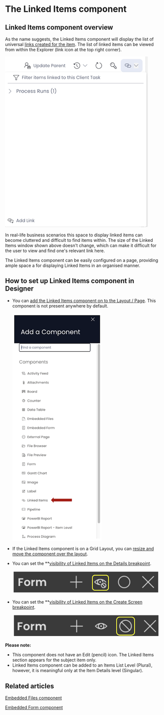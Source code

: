 # The Linked Items component

## Linked Items component overview

As the name suggests, the Linked Items component will display the list of universal [links created for the item](/docs/Rapid/4-Keyper%20Manual/2-Designer/1-Tables/5-Table%20Configuration%20Guides/creating-items-within-items/creating-items-within-items.md). The list of linked items can be viewed from within the Explorer (link icon at the top right corner).   

![Linked items Explorer example](<Linked items Explorer example.png>)

In real-life business scenarios this space to display linked items can become cluttered and difficult to find items within. The size of the Linked Items window shown above doesn't change, which can make it difficult for the user to view and find one's relevant link here.

The Linked Items component can be easily configured on a page, providing ample space a for displaying Linked Items in an organised manner.

## How to set up Linked Items component in Designer

- You can [add the Linked Items component on to the Layout / Page](/docs/Rapid/4-Keyper%20Manual/2-Designer/2-Pages/5-how-to-guides/how-to-add-a-component/how-to-add-a-component.md "How to add a component to a Layout / Page?"). This component is not present anywhere by default. 

    ![Components list](<Components list.png>)
- If the Linked Items component is on a Grid Layout, you can [resize and move the component over the layout](/docs/Rapid/4-Keyper%20Manual/2-Designer/2-Pages/5-how-to-guides/how-to-arrange-a-component-on-a-grid/how-to-arrange-a-component-on-a-grid.md "How to arrange a component on Grid layout?").
- You can set the **[visibility of Linked Items on the Details breakpoint](/docs/Rapid/4-Keyper%20Manual/2-Designer/2-Pages/5-how-to-guides/how-to-hide-components-on-breakpoints/how-to-hide-components-on-breakpoints.md "How to set a component to be visible / hidden on 'Item Details' and 'Create' breakpoints?").   

    ![Visibility toggle](<../Visiblity toggle.png>)
- You can set the **[visibility of Linked Items on the Create Screen breakpoint](/docs/Rapid/4-Keyper%20Manual/2-Designer/2-Pages/5-how-to-guides/how-to-hide-components-on-breakpoints/how-to-hide-components-on-breakpoints.md "How to set a component to be visible / hidden on 'Item Details' and 'Create' breakpoints?").   

    ![Display toggle](<../Display toggle.png>)

**Please note:**

- This component does not have an Edit (pencil) icon. The Linked Items section appears for the subject item only.
- Linked Items component can be added to an Items List Level (Plural), however, it is meaningful only at the Item Details level (Singular).

## Related articles

[Embedded Files component](/docs/Rapid/4-Keyper%20Manual/2-Designer/2-Pages/3-Components/embedded-file/embedded-file.md "What is an Embedded Files component on a Layout / Page?")

[Embedded Form component](/docs/Rapid/4-Keyper%20Manual/2-Designer/2-Pages/3-Components/embedded-form/embedded-form.md "What is a Embedded Form component on a Layout / Page?")
